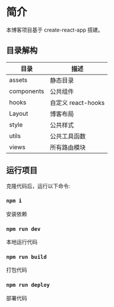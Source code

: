 # 简介

本博客项目基于 create-react-app 搭建。

## 目录解构

| 目录       | 描述               |
| ---------- | ------------------ |
| assets     | 静态目录           |
| components | 公共组件           |
| hooks      | 自定义 react-hooks |
| Layout     | 博客布局           |
| style      | 公共样式           |
| utils      | 公共工具函数       |
| views      | 所有路由模块       |

## 运行项目

克隆代码后，运行以下命令:

### `npm i`

安装依赖

### `npm run dev`

本地运行代码

### `npm run build`

打包代码

### `npm run deploy`

部署代码
